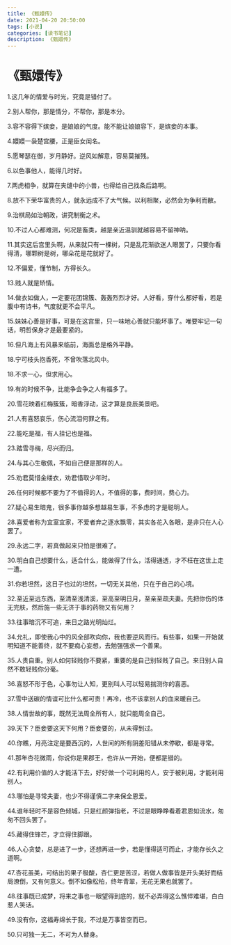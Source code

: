 ```yaml
---
title: 《甄嬛传》
date: 2021-04-20 20:50:00
tags: [小说]
categories: [读书笔记]
description: 《甄嬛传》
---
```


# 《甄嬛传》

1.这几年的情爱与时光，究竟是错付了。

2.别人帮你，那是情分，不帮你，那是本分。

3.容不容得下嫔妾，是娘娘的气度。能不能让娘娘容下，是嫔妾的本事。

4.嬛嬛一袅楚宫腰，正是臣女闺名。

5.愿琴瑟在御，岁月静好。逆风如解意，容易莫摧残。

6.以色事他人，能得几时好。

7.两虎相争，就算在夹缝中的小兽，也得给自己找条后路啊。

8.放不下荣华富贵的人，就永远成不了大气候。以利相聚，必然会为争利而散。

9.治棋局如治朝政，讲究制衡之术。

10.不过人心都难测，何况是畜类，越是亲近温驯就越容易不留神呐。

11.其实这后宫里头啊，从来就只有一棵树，只是乱花渐欲迷人眼罢了，只要你看得清，哪颗树是树，哪朵花是花就好了。

12.不偏爱，懂节制，方得长久。

13.贱人就是矫情。

14.做衣如做人，一定要花团锦簇、轰轰烈烈才好。人好看，穿什么都好看，若是腹中有诗书，气度就更不会平凡。

15.妹妹心善是好事，可是在这宫里，只一味地心善就只能坏事了。唯要牢记一句话，明哲保身才是最要紧的。

16.但凡海上有风暴来临前，海面总是格外平静。

18.宁可枝头抱香死，不曾吹落北风中。

18.不求一心，但求用心。

19.有的时候不争，比能争会争之人有福多了。

20.雪花映着红梅簇簇，暗香浮动，这才算是良辰美景吧。

21.人有喜怒哀乐，伤心流泪何罪之有。

22.能吃是福，有人挂记也是福。

23.踏雪寻梅，尽兴而归。

24.与其心生敬佩，不如自己便是那样的人。

25.劝君莫惜金缕衣，劝君惜取少年时。

26.任何时候都不要为了不值得的人，不值得的事，费时间，费心力。

27.疑心易生暗鬼，很多事你越多想越易生事，不多虑的才是聪明人。

28.喜爱者称为宜室宜家，不爱者弃之逐水飘零，其实各花入各眼，是非只在人心罢了。

29.永远二字，若真做起来只怕是很难了。

30.明白自己想要什么，适合什么，能做得了什么，活得通透，才不枉在这世上走一遭。

31.你若坦然，这日子也过的坦然，一切无关其他，只在于自己的心境。

32.至近至远东西，至清至浅清溪，至高至明日月，至亲至疏夫妻。先把你伤的体无完肤，然后施一些无济于事的药物又有何用？

33.往事暗沉不可追，来日之路光明灿烂。

34.允礼，即使我心中的风全部吹向你，我也要逆风而行。有些事，如果一开始就明知道不能善终，就不要痴心妄想，去勉强强求一个善果。

35.人贵自重。别人如何轻贱你不要紧，重要的是自己别轻贱了自己。来日别人自然不敢轻贱你分毫。

36.喜怒不形于色，心事勿让人知，更别叫人可以轻易揣测你的喜恶。

37.雪中送碳的情谊可比什么都可贵！再冷，也不该拿别人的血来暖自己。

38.人情世故的事，既然无法周全所有人，就只能周全自己。

39.天下？臣妾要这天下何用？臣妾要的，从未得到过。

40.你瞧，月亮注定是要西沉的，人世间的所有阴差阳错从未停歇，都是寻常。

41.那年杏花微雨，你说你是果郡王，也许从一开始，便都是错的。

42.有利用价值的人才能活下去，好好做一个可利用的人，安于被利用，才能利用别人。

43.哪怕是寻常夫妻，也少不得谨慎二字来保全恩爱。

44.谁年轻时不是容色倾城，只是红颜弹指老，不过是眼睁睁看着君恩如流水，匆匆不回头罢了。

45.藏得住锋芒，才立得住脚跟。

46.人心贪婪，总是进了一步，还想再进一步，若是懂得适可而止，才能存长久之道啊。

47.杏花虽美，可结出的果子极酸，杏仁更是苦涩，若做人做事皆是开头美好而结局潦倒，又有何意义。倒不如像松柏，终年青翠，无花无果也就罢了。

48.往事既已成梦，将来之事也一眼望得到底的，就不必弄得这么憔悴难堪，白白惹人笑话。

49.没有你，这福寿绵长于我，不过是万事皆空而已。

50.只可独一无二，不可为人替身。
